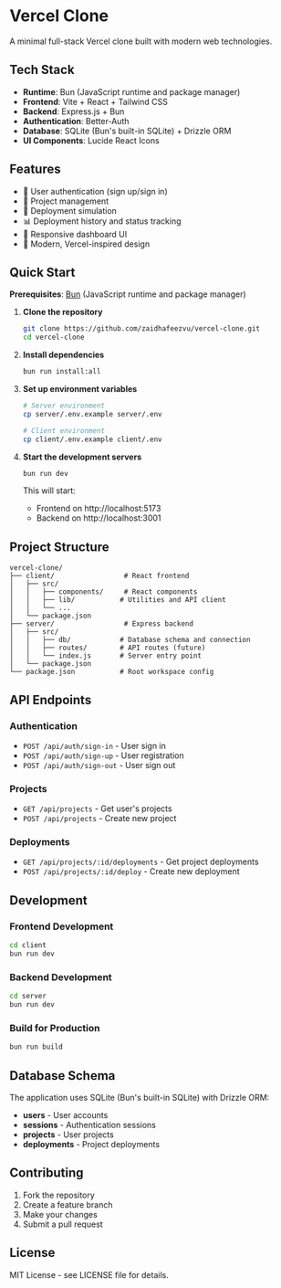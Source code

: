 # Vercel Clone

A minimal full-stack Vercel clone built with modern web technologies.

## Tech Stack

- **Runtime**: Bun (JavaScript runtime and package manager)
- **Frontend**: Vite + React + Tailwind CSS  
- **Backend**: Express.js + Bun
- **Authentication**: Better-Auth
- **Database**: SQLite (Bun's built-in SQLite) + Drizzle ORM
- **UI Components**: Lucide React Icons

## Features

- 🔐 User authentication (sign up/sign in)
- 📁 Project management
- 🚀 Deployment simulation
- 📊 Deployment history and status tracking
- 📱 Responsive dashboard UI
- 🎨 Modern, Vercel-inspired design

## Quick Start

**Prerequisites**: [Bun](https://bun.sh/) (JavaScript runtime and package manager)

1. **Clone the repository**
   ```bash
   git clone https://github.com/zaidhafeezvu/vercel-clone.git
   cd vercel-clone
   ```

2. **Install dependencies**
   ```bash
   bun run install:all
   ```

3. **Set up environment variables**
   ```bash
   # Server environment
   cp server/.env.example server/.env
   
   # Client environment  
   cp client/.env.example client/.env
   ```

4. **Start the development servers**
   ```bash
   bun run dev
   ```

   This will start:
   - Frontend on http://localhost:5173
   - Backend on http://localhost:3001

## Project Structure

```
vercel-clone/
├── client/                 # React frontend
│   ├── src/
│   │   ├── components/     # React components
│   │   ├── lib/           # Utilities and API client
│   │   └── ...
│   └── package.json
├── server/                 # Express backend
│   ├── src/
│   │   ├── db/            # Database schema and connection
│   │   ├── routes/        # API routes (future)
│   │   └── index.js       # Server entry point
│   └── package.json
└── package.json           # Root workspace config
```

## API Endpoints

### Authentication
- `POST /api/auth/sign-in` - User sign in
- `POST /api/auth/sign-up` - User registration
- `POST /api/auth/sign-out` - User sign out

### Projects
- `GET /api/projects` - Get user's projects
- `POST /api/projects` - Create new project

### Deployments
- `GET /api/projects/:id/deployments` - Get project deployments
- `POST /api/projects/:id/deploy` - Create new deployment

## Development

### Frontend Development
```bash
cd client
bun run dev
```

### Backend Development
```bash
cd server
bun run dev
```

### Build for Production
```bash
bun run build
```

## Database Schema

The application uses SQLite (Bun's built-in SQLite) with Drizzle ORM:

- **users** - User accounts
- **sessions** - Authentication sessions
- **projects** - User projects
- **deployments** - Project deployments

## Contributing

1. Fork the repository
2. Create a feature branch
3. Make your changes
4. Submit a pull request

## License

MIT License - see LICENSE file for details.
